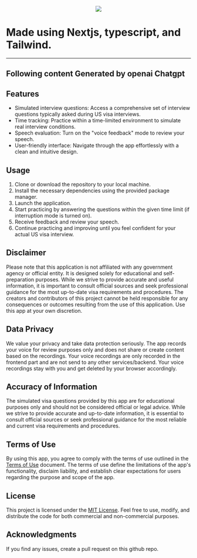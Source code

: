 
<p align="center">
  <img src="https://media.giphy.com/media/g7GKcSzwQfugw/giphy.gif" />
</p>


# Made using Nextjs, typescript, and Tailwind.

---
Following content Generated by openai Chatgpt
---
## Features

- Simulated interview questions: Access a comprehensive set of interview questions typically asked during US visa interviews.
- Time tracking: Practice within a time-limited environment to simulate real interview conditions.
- Speech evaluation: Turn on the "voice feedback" mode to review your speech.
- User-friendly interface: Navigate through the app effortlessly with a clean and intuitive design.

## Usage

1. Clone or download the repository to your local machine.
2. Install the necessary dependencies using the provided package manager.
3. Launch the application.
4. Start practicing by answering the questions within the given time limit (if interruption mode is turned on).
5. Receive feedback and review your speech.
6. Continue practicing and improving until you feel confident for your actual US visa interview.


## Disclaimer

Please note that this application is not affiliated with any government agency or official entity. It is designed solely for educational and self-preparation purposes. While we strive to provide accurate and useful information, it is important to consult official sources and seek professional guidance for the most up-to-date visa requirements and procedures. The creators and contributors of this project cannot be held responsible for any consequences or outcomes resulting from the use of this application. Use this app at your own discretion.


## Data Privacy

We value your privacy and take data protection seriously. The app records your voice for review purposes only and does not share or create content based on the recordings. Your voice recordings are only recorded in the frontend part and are not send to any other services/backend. Your voice recordings stay with you and get deleted by your browser accordingly.

## Accuracy of Information

The simulated visa questions provided by this app are for educational purposes only and should not be considered official or legal advice. While we strive to provide accurate and up-to-date information, it is essential to consult official sources or seek professional guidance for the most reliable and current visa requirements and procedures.

## Terms of Use

By using this app, you agree to comply with the terms of use outlined in the [Terms of Use](terms-of-use.md) document. The terms of use define the limitations of the app's functionality, disclaim liability, and establish clear expectations for users regarding the purpose and scope of the app.




## License

This project is licensed under the [MIT License](LICENSE). Feel free to use, modify, and distribute the code for both commercial and non-commercial purposes.

## Acknowledgments


If you find any issues, create a pull request on this github repo.
